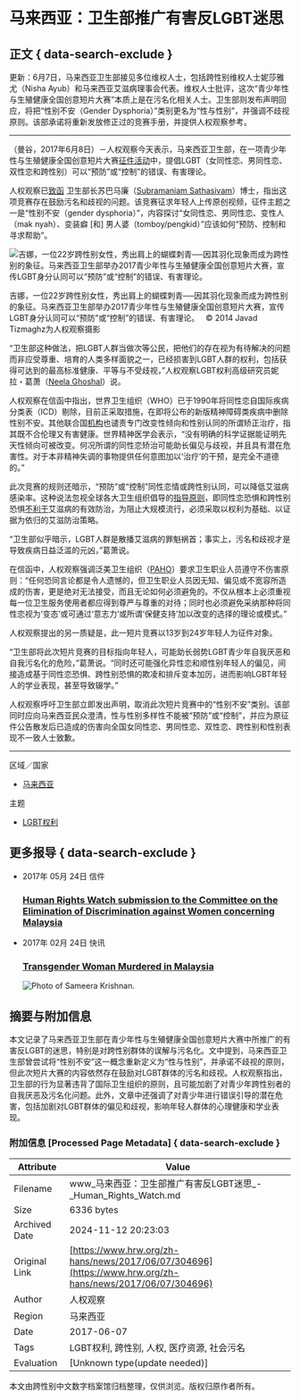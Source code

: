 # 马来西亚：卫生部推广有害反LGBT迷思

## 正文 { data-search-exclude }


更新：6月7日，马来西亚卫生部接见多位维权人士，包括跨性别维权人士妮莎雅尤（Nisha Ayub）和马来西亚艾滋病理事会代表。维权人士批评，这次“青少年性与生殖健康全国创意短片大赛”本质上是在污名化相关人士。卫生部则发布声明回应，将把“性别不安（Gender Dysphoria）”类别更名为“性与性别”，并强调不歧视原则。该部承诺将重新发放修正过的竞赛手册，并提供人权观察参考。

---

（曼谷，2017年6月8日）－人权观察今天表示，马来西亚卫生部，在一项青少年性与生殖健康全国创意短片大赛[征件活动](http://www.infosihat.gov.my/infosihat/pengumuman/pertandingan_video_kretif.php)中，提倡LGBT（女同性恋、男同性恋、双性恋和跨性别）可以“预防”或“控制”的错误、有害理论。

人权观察已[致函](http://www.hrw.org/supporting-resources/304697/human-rights-watch-letter-malaysia-minister-health) 卫生部长苏巴马廉（[Subramaniam Sathasivam](http://www.hrw.org/supporting-resources/304697/human-rights-watch-letter-malaysia-minister-health)）博士，指出这项竞赛存在鼓励污名和歧视的问题。该竞赛征求年轻人上传原创视频，征件主题之一是“性别不安（gender dysphoria）”，内容探讨“女同性恋、男同性恋、变性人（mak nyah）、变装癖 [和] 男人婆（tomboy/pengkid）”应该如何“预防、控制和寻求帮助”。

![吉娜，一位22岁跨性别女性，秀出肩上的蝴蝶刺青──因其羽化现象而成为跨性别的象征。马来西亚卫生部举办2017青少年性与生殖健康全国创意短片大赛，宣传LGBT身分认同可以“预防”或“控制”的错误、有害理论。](https://www.hrw.org/sites/default/files/styles/embed_xxl/public/multimedia_images_2015/malaysia0914_coverimage.jpg?itok=wLdyl4Uu)

吉娜，一位22岁跨性别女性，秀出肩上的蝴蝶刺青──因其羽化现象而成为跨性别的象征。马来西亚卫生部举办2017青少年性与生殖健康全国创意短片大赛，宣传LGBT身分认同可以“预防”或“控制”的错误、有害理论。   © 2014 Javad Tizmaghz为人权观察摄影

“卫生部这种做法，把LGBT人群当做次等公民，把他们的存在视为有待解决的问题而非应受尊重、培育的人类多样面貌之一，已经损害到LGBT人群的权利，包括获得可达到的最高标准健康、平等与不受歧视，”人权观察LGBT权利高级研究员妮拉・葛萧（[Neela Ghoshal](https://www.hrw.org/about/people/neela-ghoshal)）说。

人权观察在信函中指出，世界卫生组织（WHO）已于1990年将同性恋自国际疾病分类表（ICD）剔除，目前正采取措施，在即将公布的新版精神障碍类疾病中删除性别不安。其他联合国[机构](http://www.ohchr.org/Documents/Issues/Discrimination/Joint_LGBTI_Statement_ENG.PDF)也谴责专门改变性倾向和性别认同的所谓矫正治疗，指其既不合伦理又有害健康。世界精神医学会表示，“没有明确的科学证据能证明先天性倾向可被改变。何况所谓的同性恋矫治可能助长偏见与歧视，并且具有潜在危害性。对于本非精神失调的事物提供任何意图加以‘治疗’的干预，是完全不道德的。”

此次竞赛的规则还暗示，“预防”或“控制”同性恋情或跨性别认同，可以降低艾滋病感染率。这种说法忽视全球各大卫生组织倡导的[指导原则](http://www.unaids.org/en/resources/presscentre/featurestories/2016/november/20161121_keypops)，即同性恋恐惧和跨性别恐惧[不利于](http://www.hivlawcommission.org/resources/report/FinalReport-Risks,Rights&Health-EN.pdf)艾滋病的有效防治，为阻止大规模流行，必须采取以权利为基础、以证据为依归的艾滋防治策略。

“卫生部似乎暗示，LGBT人群是散播艾滋病的罪魁祸首；事实上，污名和歧视才是导致疾病日益泛滥的元凶，”葛萧说。

在信函中，人权观察强调泛美卫生组织（[PAHO](http://www.paho.org/hq/?option=com_docman&task=doc_view&gid=17703&Itemid=270)）要求卫生职业人员遵守不伤害原则：“任何恐同言论都是令人遗憾的，但卫生职业人员因无知、偏见或不宽容所造成的伤害，更是绝对无法接受，而且无论如何必须避免的。不仅从根本上必须重视每一位卫生服务使用者都应得到尊严与尊重的对待；同时也必须避免采纳那种将同性恋视为‘变态’或可通过‘意志力’或所谓‘保健支持’加以改变的选择的理论或模式。”

人权观察提出的另一质疑是，此一短片竞赛以13岁到24岁年轻人为征件对象。

“卫生部将此次短片竞赛的目标指向年轻人，可能助长弱势LGBT青少年自我厌恶和自我污名化的危险，”葛萧说。“同时还可能强化异性恋和顺性别年轻人的偏见，间接造成基于同性恋恐惧、跨性别恐惧的欺凌和排斥变本加厉，进而影响LGBT年轻人的学业表现，甚至导致辍学。”

人权观察呼吁卫生部立即发出声明，取消此次短片竞赛中的“性别不安”类别。该部同时应向马来西亚民众澄清，性与性别多样性不能被“预防”或“控制”，并应为原征件公告散发后已造成的伤害向全国女同性恋、男同性恋、双性恋、跨性别和性别表现不一致人士致歉。

---

区域／国家
-   [马来西亚](/zh-hans/asia/malaysia)

主题
-   [LGBT权利](/zh-hans/topic/lgbtquanli)

## 更多报导 { data-search-exclude }

-   2017年 05月 24日 信件
    
    ### [Human Rights Watch submission to the Committee on the Elimination of Discrimination against Women concerning Malaysia](/news/2017/05/24/human-rights-watch-submission-committee-elimination-discrimination-against-women)
    
-   2017年 02月 24日 快讯
    
    ### [Transgender Woman Murdered in Malaysia](/news/2017/02/24/transgender-woman-murdered-malaysia)
    
    ![Photo of Sameera Krishnan.](/sites/default/files/styles/square/public/multimedia_images_2017/2016-02-malaysia-asia-lgbt-sameera.jpg?itok=SBHa63s3)

## 摘要与附加信息

<!-- tcd_abstract -->
本文记录了马来西亚卫生部在青少年性与生殖健康全国创意短片大赛中所推广的有害反LGBT的迷思，特别是对跨性别群体的误解与污名化。文中提到，马来西亚卫生部曾尝试将“性别不安”这一概念重新定义为“性与性别”，并承诺不歧视的原则，但此次短片大赛的内容依然存在鼓励对LGBT群体的污名和歧视。人权观察指出，卫生部的行为显著违背了国际卫生组织的原则，且可能加剧了对青少年跨性别者的自我厌恶及污名化问题。此外，文章中还强调了对青少年进行错误引导的潜在危害，包括加剧对LGBT群体的偏见和歧视，影响年轻人群体的心理健康和学业表现。
<!-- tcd_abstract_end -->

### 附加信息 [Processed Page Metadata] { data-search-exclude }

| Attribute       | Value                                  |
|-----------------|----------------------------------------|
| Filename        | www_马来西亚：卫生部推广有害反LGBT迷思_-_Human_Rights_Watch.md                             |
| Size            | 6336 bytes                           |
| Archived Date   | 2024-11-12 20:23:03                             |
| Original Link   | [https://www.hrw.org/zh-hans/news/2017/06/07/304696](https://www.hrw.org/zh-hans/news/2017/06/07/304696)                       |
| Author          | 人权观察                               |
| Region          | 马来西亚                               |
| Date            | 2017-06-07                                 |
| Tags            | LGBT权利, 跨性别, 人权, 医疗资源, 社会污名                                 |
| Evaluation            | [Unknown type(update needed)]                                 |
<!-- tcd_table_end -->

本文由跨性别中文数字档案馆归档整理，仅供浏览。版权归原作者所有。
